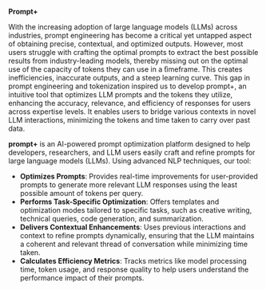 **Prompt+**

With the increasing adoption of large language models (LLMs) across industries, prompt engineering has become a critical yet untapped aspect of obtaining precise, contextual, and optimized outputs. However, most users struggle with crafting the optimal prompts to extract the best possible results from industry-leading models, thereby missing out on the optimal use of the capacity of tokens they can use in a ̄timeframe. This creates inefficiencies, inaccurate outputs, and a steep learning curve. This gap in prompt engineering and tokenization inspired us to develop prompt+, an intuitive tool that optimizes LLM prompts and the tokens they utilize, enhancing the accuracy, relevance, and efficiency of responses for users across expertise levels. It enables users to bridge various contexts in novel LLM interactions, minimizing the tokens and time taken to carry over past data. 

**prompt+** is an AI-powered prompt optimization platform designed to help developers, researchers, and LLM users easily craft and refine prompts for large language models (LLMs). Using advanced NLP techniques, our tool:

- **Optimizes Prompts**: Provides real-time improvements for user-provided prompts to generate more relevant LLM responses using the least possible amount of tokens per query.
- **Performs Task-Specific Optimization**: Offers templates and optimization modes tailored to specific tasks, such as creative writing, technical queries, code generation, and summarization.
- **Delivers Contextual Enhancements**: Uses previous interactions and context to refine prompts dynamically, ensuring that the LLM maintains a coherent and relevant thread of conversation while minimizing time taken.
- **Calculates Efficiency Metrics**: Tracks metrics like model processing time, token usage, and response quality to help users understand the performance impact of their prompts.
